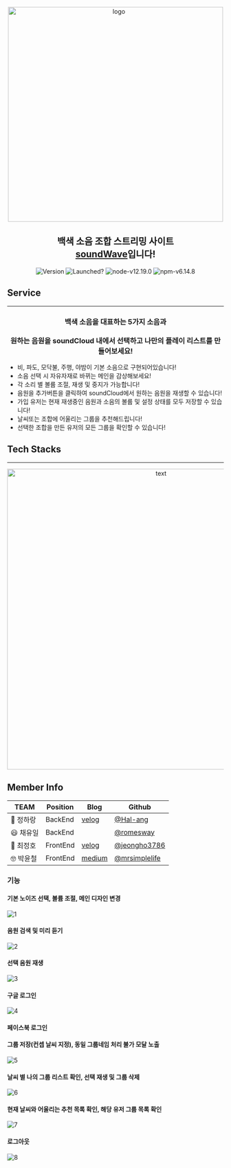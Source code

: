 <p align="center">
<img alt="logo" src="https://user-images.githubusercontent.com/68503014/106308629-511dd400-62a4-11eb-9eaf-1ed1d62fa00b.png" width="500px"/>
</p>
<h2 align="center">백색 소음 조합 스트리밍 사이트<br><a href="https://www.sounds-wave.com">soundWave</a>입니다!</h2>


<p align="center">
<img alt="Version" src="https://img.shields.io/badge/version-1.0.0-blue.svg?cacheSeconds=2592000" />

<img alt="Launched?" src="https://img.shields.io/badge/Maintained%3F-yes!-green.svg" />
<img alt="node-v12.19.0" src="https://img.shields.io/badge/node-v12.20.0-3f72af" />
<img alt="npm-v6.14.8" src="https://img.shields.io/badge/npm-v6.14.8-aa96da" />

## Service
-----
<h3 align="center">
  백색 소음을 대표하는 5가지 소음과<br><br>원하는 음원을 soundCloud 내에서 선택하고 나만의 플레이 리스트를 만들어보세요!
</h3>



- 비, 파도, 모닥불, 주행, 야밤이 기본 소음으로 구현되어있습니다!
- 소음 선택 시 자유자재로 바뀌는 메인을 감상해보세요!
- 각 소리 별 볼륨 조절, 재생 및 중지가 가능합니다!
- 음원을 추가버튼을 클릭하여 soundCloud에서 원하는 음원을 재생할 수 있습니다!
- 가입 유저는 현재 재생중인 음원과 소음의 볼륨 및 설정 상태를 모두 저장할 수 있습니다!
- 날씨또는 조합에 어울리는 그룹을 추천해드립니다!
- 선택한 조합을 만든 유저의 모든 그룹을 확인할 수 있습니다!

## Tech Stacks
-----

<p align="center">
  <img src="https://user-images.githubusercontent.com/68503014/106323719-33a83480-62bb-11eb-8692-76288a78f581.jpg" alt="text" width="700" />
</p>

## Member Info

| TEAM      | Position      | Blog                                      | Github                                           |
| --------- |--------- | ----------------------------------------- | ------------------------------------------------ |
| 🤗 정하랑 | BackEnd| [velog](https://deemmun.tistory.com/)        | [@Hal-ang](https://github.com/Hal-ang)           |
| :smiley: 채유일 | BackEnd| []() | [@romesway](https://github.com/romesway)           |
| :drooling_face: 최정호 | FrontEnd| [velog](https://velog.io/@jeongho3786)          | [@jeongho3786](https://github.com/jeongho3786) |
| :nerd_face: 박윤철 | FrontEnd|[medium](https://medium.com/a-record-than-a-memory)          | [@mrsimplelife](https://github.com/mrsimplelife) |

### 기능
#### 기본 노이즈 선택, 볼륨 조절, 메인 디자인 변경
![1](https://user-images.githubusercontent.com/22779951/106398827-6dfb0880-6458-11eb-9782-74fee810986a.gif)
#### 음원 검색 및 미리 듣기
![2](https://user-images.githubusercontent.com/22779951/106398832-73f0e980-6458-11eb-8006-32980696e890.gif)
#### 선택 음원 재생
![3](https://user-images.githubusercontent.com/22779951/106398835-75221680-6458-11eb-90c3-dfa902e1f900.gif)
#### 구글 로그인
![4](https://user-images.githubusercontent.com/22779951/106398838-75baad00-6458-11eb-93fb-820aae2cc269.gif)
#### 페이스북 로그인
#### 그룹 저장(컨셉 날씨 지정),  동일 그룹네임 처리 불가 모달 노출
![5](https://user-images.githubusercontent.com/22779951/106398839-76534380-6458-11eb-93b1-6ef6aa2bcebd.gif)
#### 날씨 별 나의 그룹 리스트 확인, 선택 재생 및 그룹 삭제
![6](https://user-images.githubusercontent.com/22779951/106398841-77847080-6458-11eb-959c-8ccefd5967b7.gif)
#### 현재 날씨와 어울리는 추천 목록 확인, 해당 유저 그룹 목록 확인
![7](https://user-images.githubusercontent.com/22779951/106399007-8881b180-6459-11eb-8240-2b5891f37760.gif)
#### 로그아웃
![8](https://user-images.githubusercontent.com/22779951/106399009-8c153880-6459-11eb-9994-6c1d7c6fead8.gif)

